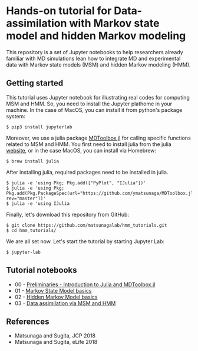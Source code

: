 # Hands-on tutorial for Data-assimilation with Markov state model and hidden Markov modeling

This repository is a set of Jupyter notebooks to help researchers already familiar with MD simulations lean how to integrate MD and experimental data with Markov state models (MSM) and hidden Markov modeling (HMM). 

## Getting started 

This tutorial uses Jupyter notebook for illustrating real codes for computing MSM and HMM. So, you need to install the Jupyter plathome in your machine. In the case of MacOS, you can install it from python's package system:

```
$ pip3 install jupyterlab
```

Moreover, we use a julia package [MDToolbox.jl](https://github.com/matsunagalab/MDToolbox.jl) for calling specific functions related to MSM and HMM. You first need to install julia from the julia [website](https://julialang.org), or in the case MacOS, you can install via Homebrew:

```
$ brew install julia
```

After installing julia, required packages need to be installed in julia. 

```
$ julia -e 'using Pkg; Pkg.add(["PyPlot", "IJulia"])'
$ julia -e 'using Pkg; Pkg.add(Pkg.PackageSpec(url="https://github.com/ymatsunaga/MDToolbox.jl.git", rev="master"))'
$ julia -e 'using IJulia
```

Finally, let's download this repository from GitHub:

```
$ git clone https://github.com/matsunagalab/hmm_tutorials.git
$ cd hmm_tutorials/
```

We are all set now. Let's start the tutorial by starting Jupyter Lab:

```
$ jupyter-lab
```

## Tutorial notebooks

* 00 - [Preliminaries - Introduction to Julia and MDToolbox.jl](https://github.com/matsunagalab/hmm_tutorials/blob/main/00_Preliminaries.ipynb)
* 01 - [Markov State Model basics](https://github.com/matsunagalab/hmm_tutorials/blob/main/01_Markov_State_Model.ipynb)
* 02 - [Hidden Markov Model basics](https://github.com/matsunagalab/hmm_tutorials/blob/main/02_Hidden_Markov_Model.ipynb)
* 03 - [Data assimilation via MSM and HMM](https://github.com/matsunagalab/hmm_tutorials/blob/main/03_Data_Assimilation.ipynb)

## References

* Matsunaga and Sugita, JCP 2018
* Matsunaga and Sugita, eLife 2018

